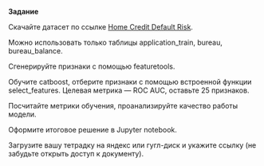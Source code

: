 **Задание**

Скачайте датасет по ссылке [Home Credit Default Risk](https://www.kaggle.com/competitions/home-credit-default-risk/data).

Можно использовать только таблицы application_train, bureau, bureau_balance.

Сгенерируйте признаки с помощью featuretools.

Обучите catboost, отберите признаки с помощью встроенной функции select_features. Целевая метрика —  ROC AUC, оставьте 25 признаков.

Посчитайте метрики обучения, проанализируйте качество работы модели.

Оформите итоговое решение в Jupyter notebook.

Загрузите вашу тетрадку на яндекс или гугл-диск и укажите ссылку (не забудьте открыть доступ к документу).
